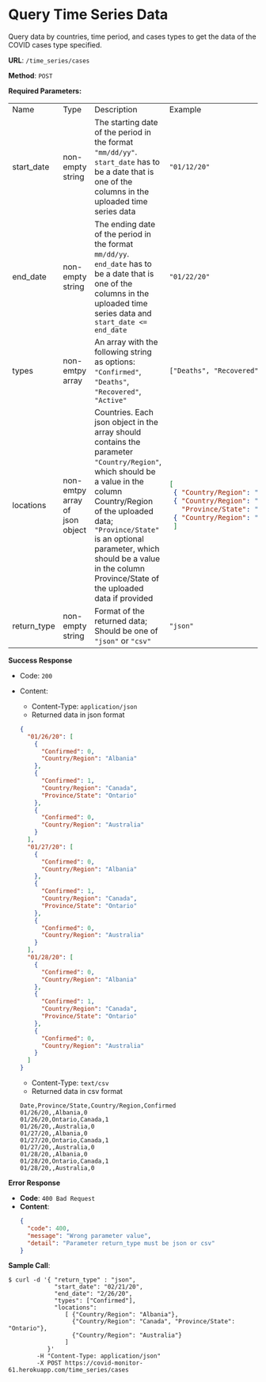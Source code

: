 # Query Time Series Data

Query data by countries, time period, and cases types to get the data of the COVID cases type specified.

**URL**: `/time_series/cases`

**Method**: `POST`

**Required Parameters:**

<table>
<tr> 
<td> Name </td> <td> Type </td> <td> Description </td> <td> Example </td>
</tr>
<tr>
<td> start_date </td>
<td> non-empty string </td>
<td> The starting date of the period in the format <code>"mm/dd/yy"</code>. <code>start_date</code> has to be a date that is one of the columns in the uploaded time series data </td>
<td> <code>"01/12/20"</code> </td>
</tr>
<tr>

<td> end_date </td>
<td> non-empty string </td>
<td> The ending date of the period in the format <code>mm/dd/yy</code>. <code>end_date</code> has to be a date that is one of the columns in the uploaded time series data and <code>start_date <= end_date</code> </td>
<td> <code>"01/22/20"</code> </td>
</tr>
<tr>

<td> types </td>
<td> non-emtpy array </td>
<td> An array with the following string as options:  <code>"Confirmed"</code>,  <code>"Deaths"</code>,  <code>"Recovered"</code>,  <code>"Active"</code> </td>
<td> <code>["Deaths", "Recovered"]</code> </td>
</tr>
<tr>

<td> locations </td>
<td> non-emtpy array of json object </td>
<td> Countries. Each json object in the array should contains the parameter <code>"Country/Region"</code>, which should be a value in the column Country/Region of the uploaded data; <code>"Province/State"</code> is an optional parameter, which should be a value in the column Province/State of the uploaded data if provided
</td>
<td> 

```json
[
 { "Country/Region": "Albania" }, 
 { "Country/Region": "Canada", 
   "Province/State": "Ontario" }, 
 { "Country/Region": "Australia" }
 ]
```

</td>
</tr>
<tr>

<td> return_type </td>
<td> non-empty string </td>
<td> Format of the returned data; Should be one of <code>"json"</code> or <code>"csv"</code>
</td>
<td> 
<code>"json"</code>
</td>
</tr>
</table>

**Success Response**

* Code: `200`
* Content:
  * Content-Type: `application/json`
  * Returned data in json format

  ```json
  {
    "01/26/20": [
      {
        "Confirmed": 0, 
        "Country/Region": "Albania"
      }, 
      {
        "Confirmed": 1, 
        "Country/Region": "Canada", 
        "Province/State": "Ontario"
      }, 
      {
        "Confirmed": 0, 
        "Country/Region": "Australia"
      }
    ], 
    "01/27/20": [
      {
        "Confirmed": 0, 
        "Country/Region": "Albania"
      }, 
      {
        "Confirmed": 1, 
        "Country/Region": "Canada", 
        "Province/State": "Ontario"
      }, 
      {
        "Confirmed": 0, 
        "Country/Region": "Australia"
      }
    ], 
    "01/28/20": [
      {
        "Confirmed": 0, 
        "Country/Region": "Albania"
      }, 
      {
        "Confirmed": 1, 
        "Country/Region": "Canada", 
        "Province/State": "Ontario"
      }, 
      {
        "Confirmed": 0, 
        "Country/Region": "Australia"
      }
    ]
  }
  ```
  * Content-Type: `text/csv`
  * Returned data in csv format
  ```
  Date,Province/State,Country/Region,Confirmed
  01/26/20,,Albania,0
  01/26/20,Ontario,Canada,1
  01/26/20,,Australia,0
  01/27/20,,Albania,0
  01/27/20,Ontario,Canada,1
  01/27/20,,Australia,0
  01/28/20,,Albania,0
  01/28/20,Ontario,Canada,1
  01/28/20,,Australia,0     
  ```

**Error Response**

* **Code**: `400 Bad Request`
* **Content**: 
  ```json
  { 
    "code": 400, 
    "message": "Wrong parameter value", 
    "detail": "Parameter return_type must be json or csv" 
  }
  ```

**Sample Call**:
```
$ curl -d '{ "return_type" : "json",
             "start_date": "02/21/20",
             "end_date": "2/26/20",
             "types": ["Confirmed"],
             "locations":
                [ {"Country/Region": "Albania"},  
                  {"Country/Region": "Canada", "Province/State": "Ontario"},
                  {"Country/Region": "Australia"}
                ]
           }' 
        -H "Content-Type: application/json" 
        -X POST https://covid-monitor-61.herokuapp.com/time_series/cases
```

